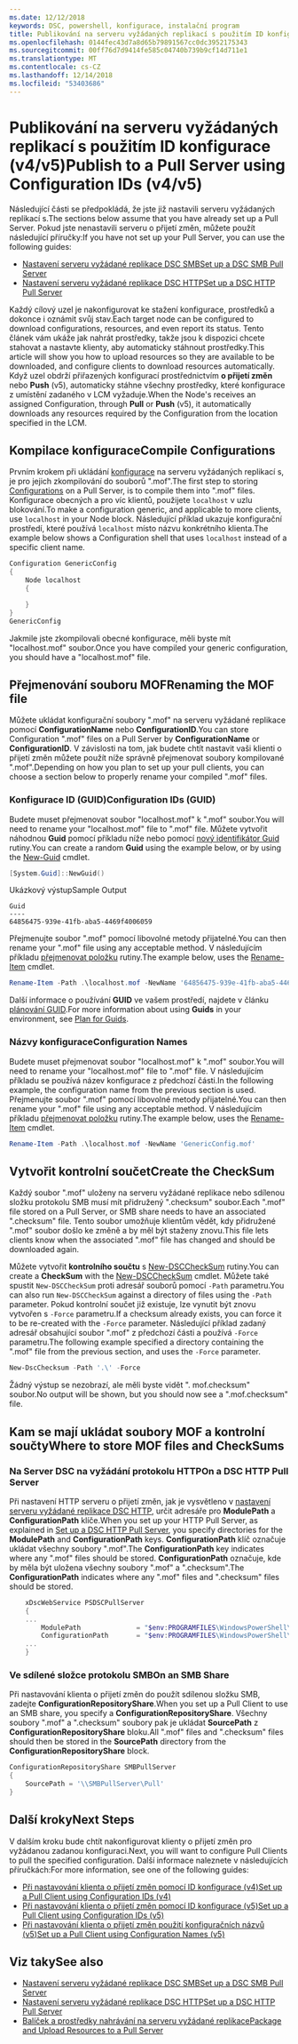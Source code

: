 ```yaml
---
ms.date: 12/12/2018
keywords: DSC, powershell, konfigurace, instalační program
title: Publikování na serveru vyžádaných replikací s použitím ID konfigurace (v4/v5)
ms.openlocfilehash: 0144fec43d7a8d65b79891567cc0dc3952175343
ms.sourcegitcommit: 00ff76d7d9414fe585c04740b739b9cf14d711e1
ms.translationtype: MT
ms.contentlocale: cs-CZ
ms.lasthandoff: 12/14/2018
ms.locfileid: "53403686"
---
```

# <a name="publish-to-a-pull-server-using-configuration-ids-v4v5"></a><span data-ttu-id="f3a7f-103">Publikování na serveru vyžádaných replikací s použitím ID konfigurace (v4/v5)</span><span class="sxs-lookup"><span data-stu-id="f3a7f-103">Publish to a Pull Server using Configuration IDs (v4/v5)</span></span>

<span data-ttu-id="f3a7f-104">Následující části se předpokládá, že jste již nastavili serveru vyžádaných replikací s.</span><span class="sxs-lookup"><span data-stu-id="f3a7f-104">The sections below assume that you have already set up a Pull Server.</span></span> <span data-ttu-id="f3a7f-105">Pokud jste nenastavili serveru o přijetí změn, můžete použít následující příručky:</span><span class="sxs-lookup"><span data-stu-id="f3a7f-105">If you have not set up your Pull Server, you can use the following guides:</span></span>

- [<span data-ttu-id="f3a7f-106">Nastavení serveru vyžádané replikace DSC SMB</span><span class="sxs-lookup"><span data-stu-id="f3a7f-106">Set up a DSC SMB Pull Server</span></span>](pullServerSmb.md)
- [<span data-ttu-id="f3a7f-107">Nastavení serveru vyžádané replikace DSC HTTP</span><span class="sxs-lookup"><span data-stu-id="f3a7f-107">Set up a DSC HTTP Pull Server</span></span>](pullServer.md)

<span data-ttu-id="f3a7f-108">Každý cílový uzel je nakonfigurovat ke stažení konfigurace, prostředků a dokonce i oznámit svůj stav.</span><span class="sxs-lookup"><span data-stu-id="f3a7f-108">Each target node can be configured to download configurations, resources, and even report its status.</span></span> <span data-ttu-id="f3a7f-109">Tento článek vám ukáže jak nahrát prostředky, takže jsou k dispozici chcete stahovat a nastavte klienty, aby automaticky stáhnout prostředky.</span><span class="sxs-lookup"><span data-stu-id="f3a7f-109">This article will show you how to upload resources so they are available to be downloaded, and configure clients to download resources automatically.</span></span> <span data-ttu-id="f3a7f-110">Když uzel obdrží přiřazených konfigurací prostřednictvím **o přijetí změn** nebo **Push** (v5), automaticky stáhne všechny prostředky, které konfigurace z umístění zadaného v LCM vyžaduje.</span><span class="sxs-lookup"><span data-stu-id="f3a7f-110">When the Node's receives an assigned Configuration, through **Pull** or **Push** (v5), it automatically downloads any resources required by the Configuration from the location specified in the LCM.</span></span>

## <a name="compile-configurations"></a><span data-ttu-id="f3a7f-111">Kompilace konfigurace</span><span class="sxs-lookup"><span data-stu-id="f3a7f-111">Compile Configurations</span></span>

<span data-ttu-id="f3a7f-112">Prvním krokem při ukládání [konfigurace](../configurations/configurations.md) na serveru vyžádaných replikací s, je pro jejich zkompilování do souborů ".mof".</span><span class="sxs-lookup"><span data-stu-id="f3a7f-112">The first step to storing [Configurations](../configurations/configurations.md) on a Pull Server, is to compile them into ".mof" files.</span></span> <span data-ttu-id="f3a7f-113">Konfigurace obecných a pro víc klientů, použijete `localhost` v uzlu blokování.</span><span class="sxs-lookup"><span data-stu-id="f3a7f-113">To make a configuration generic, and applicable to more clients, use `localhost` in your Node block.</span></span> <span data-ttu-id="f3a7f-114">Následující příklad ukazuje konfigurační prostředí, které používá `localhost` místo názvu konkrétního klienta.</span><span class="sxs-lookup"><span data-stu-id="f3a7f-114">The example below shows a Configuration shell that uses `localhost` instead of a specific client name.</span></span>

```powershell
Configuration GenericConfig
{
    Node localhost
    {

    }
}
GenericConfig
```

<span data-ttu-id="f3a7f-115">Jakmile jste zkompilovali obecné konfigurace, měli byste mít "localhost.mof" soubor.</span><span class="sxs-lookup"><span data-stu-id="f3a7f-115">Once you have compiled your generic configuration, you should have a "localhost.mof" file.</span></span>

## <a name="renaming-the-mof-file"></a><span data-ttu-id="f3a7f-116">Přejmenování souboru MOF</span><span class="sxs-lookup"><span data-stu-id="f3a7f-116">Renaming the MOF file</span></span>

<span data-ttu-id="f3a7f-117">Můžete ukládat konfigurační soubory ".mof" na serveru vyžádané replikace pomocí **ConfigurationName** nebo **ConfigurationID**.</span><span class="sxs-lookup"><span data-stu-id="f3a7f-117">You can store Configuration ".mof" files on a Pull Server by **ConfigurationName** or **ConfigurationID**.</span></span> <span data-ttu-id="f3a7f-118">V závislosti na tom, jak budete chtít nastavit vaši klienti o přijetí změn můžete použít níže správně přejmenovat soubory kompilované ".mof".</span><span class="sxs-lookup"><span data-stu-id="f3a7f-118">Depending on how you plan to set up your pull clients, you can choose a section below to properly rename your compiled ".mof" files.</span></span>

### <a name="configuration-ids-guid"></a><span data-ttu-id="f3a7f-119">Konfigurace ID (GUID)</span><span class="sxs-lookup"><span data-stu-id="f3a7f-119">Configuration IDs (GUID)</span></span>

<span data-ttu-id="f3a7f-120">Budete muset přejmenovat soubor "localhost.mof" k "<GUID>.mof" soubor.</span><span class="sxs-lookup"><span data-stu-id="f3a7f-120">You will need to rename your "localhost.mof" file to "<GUID>.mof" file.</span></span> <span data-ttu-id="f3a7f-121">Můžete vytvořit náhodnou **Guid** pomocí příkladu níže nebo pomocí [nový identifikátor Guid](/powershell/module/microsoft.powershell.utility/new-guid) rutiny.</span><span class="sxs-lookup"><span data-stu-id="f3a7f-121">You can create a random **Guid** using the example below, or by using the [New-Guid](/powershell/module/microsoft.powershell.utility/new-guid) cmdlet.</span></span>

```powershell
[System.Guid]::NewGuid()
```

<span data-ttu-id="f3a7f-122">Ukázkový výstup</span><span class="sxs-lookup"><span data-stu-id="f3a7f-122">Sample Output</span></span>

```output
Guid
----
64856475-939e-41fb-aba5-4469f4006059
```

<span data-ttu-id="f3a7f-123">Přejmenujte soubor ".mof" pomocí libovolné metody přijatelné.</span><span class="sxs-lookup"><span data-stu-id="f3a7f-123">You can then rename your ".mof" file using any acceptable method.</span></span> <span data-ttu-id="f3a7f-124">V následujícím příkladu [přejmenovat položku](/powershell/module/microsoft.powershell.management/rename-item) rutiny.</span><span class="sxs-lookup"><span data-stu-id="f3a7f-124">The example below, uses the [Rename-Item](/powershell/module/microsoft.powershell.management/rename-item) cmdlet.</span></span>

```powershell
Rename-Item -Path .\localhost.mof -NewName '64856475-939e-41fb-aba5-4469f4006059.mof'
```

<span data-ttu-id="f3a7f-125">Další informace o používání **GUID** ve vašem prostředí, najdete v článku [plánování GUID](/powershell/dsc/secureserver#guids).</span><span class="sxs-lookup"><span data-stu-id="f3a7f-125">For more information about using **Guids** in your environment, see [Plan for Guids](/powershell/dsc/secureserver#guids).</span></span>

### <a name="configuration-names"></a><span data-ttu-id="f3a7f-126">Názvy konfigurace</span><span class="sxs-lookup"><span data-stu-id="f3a7f-126">Configuration Names</span></span>

<span data-ttu-id="f3a7f-127">Budete muset přejmenovat soubor "localhost.mof" k "<Configuration Name>.mof" soubor.</span><span class="sxs-lookup"><span data-stu-id="f3a7f-127">You will need to rename your "localhost.mof" file to "<Configuration Name>.mof" file.</span></span> <span data-ttu-id="f3a7f-128">V následujícím příkladu se používá název konfigurace z předchozí části.</span><span class="sxs-lookup"><span data-stu-id="f3a7f-128">In the following example, the configuration name from the previous section is used.</span></span> <span data-ttu-id="f3a7f-129">Přejmenujte soubor ".mof" pomocí libovolné metody přijatelné.</span><span class="sxs-lookup"><span data-stu-id="f3a7f-129">You can then rename your ".mof" file using any acceptable method.</span></span> <span data-ttu-id="f3a7f-130">V následujícím příkladu [přejmenovat položku](/powershell/module/microsoft.powershell.management/rename-item) rutiny.</span><span class="sxs-lookup"><span data-stu-id="f3a7f-130">The example below, uses the [Rename-Item](/powershell/module/microsoft.powershell.management/rename-item) cmdlet.</span></span>

```powershell
Rename-Item -Path .\localhost.mof -NewName 'GenericConfig.mof'
```

## <a name="create-the-checksum"></a><span data-ttu-id="f3a7f-131">Vytvořit kontrolní součet</span><span class="sxs-lookup"><span data-stu-id="f3a7f-131">Create the CheckSum</span></span>

<span data-ttu-id="f3a7f-132">Každý soubor ".mof" uloženy na serveru vyžádané replikace nebo sdílenou složku protokolu SMB musí mít přidružený ".checksum" soubor.</span><span class="sxs-lookup"><span data-stu-id="f3a7f-132">Each ".mof" file stored on a Pull Server, or SMB share needs to have an associated ".checksum" file.</span></span> <span data-ttu-id="f3a7f-133">Tento soubor umožňuje klientům vědět, kdy přidružené ".mof" soubor došlo ke změně a by měl být staženy znovu.</span><span class="sxs-lookup"><span data-stu-id="f3a7f-133">This file lets clients know when the associated ".mof" file has changed and should be downloaded again.</span></span>

<span data-ttu-id="f3a7f-134">Můžete vytvořit **kontrolního součtu** s [New-DSCCheckSum](/powershell/module/psdesiredstateconfiguration/new-dscchecksum) rutiny.</span><span class="sxs-lookup"><span data-stu-id="f3a7f-134">You can create a **CheckSum** with the [New-DSCCheckSum](/powershell/module/psdesiredstateconfiguration/new-dscchecksum) cmdlet.</span></span> <span data-ttu-id="f3a7f-135">Můžete také spustit `New-DSCCheckSum` proti adresář souborů pomocí `-Path` parametru.</span><span class="sxs-lookup"><span data-stu-id="f3a7f-135">You can also run `New-DSCCheckSum` against a directory of files using the `-Path` parameter.</span></span> <span data-ttu-id="f3a7f-136">Pokud kontrolní součet již existuje, lze vynutit být znovu vytvořen s `-Force` parametru.</span><span class="sxs-lookup"><span data-stu-id="f3a7f-136">If a checksum already exists, you can force it to be re-created with the `-Force` parameter.</span></span> <span data-ttu-id="f3a7f-137">Následující příklad zadaný adresář obsahující soubor ".mof" z předchozí části a používá `-Force` parametru.</span><span class="sxs-lookup"><span data-stu-id="f3a7f-137">The following example specified a directory containing the ".mof" file from the previous section, and uses the `-Force` parameter.</span></span>

```powershell
New-DscChecksum -Path '.\' -Force
```

<span data-ttu-id="f3a7f-138">Žádný výstup se nezobrazí, ale měli byste vidět "<GUID or Configuration Name>. mof.checksum" soubor.</span><span class="sxs-lookup"><span data-stu-id="f3a7f-138">No output will be shown, but you should now see a "<GUID or Configuration Name>.mof.checksum" file.</span></span>

## <a name="where-to-store-mof-files-and-checksums"></a><span data-ttu-id="f3a7f-139">Kam se mají ukládat soubory MOF a kontrolní součty</span><span class="sxs-lookup"><span data-stu-id="f3a7f-139">Where to store MOF files and CheckSums</span></span>

### <a name="on-a-dsc-http-pull-server"></a><span data-ttu-id="f3a7f-140">Na Server DSC na vyžádání protokolu HTTP</span><span class="sxs-lookup"><span data-stu-id="f3a7f-140">On a DSC HTTP Pull Server</span></span>

<span data-ttu-id="f3a7f-141">Při nastavení HTTP serveru o přijetí změn, jak je vysvětleno v [nastavení serveru vyžádané replikace DSC HTTP](pullServer.md), určit adresáře pro **ModulePath** a **ConfigurationPath** klíče.</span><span class="sxs-lookup"><span data-stu-id="f3a7f-141">When you set up your HTTP Pull Server, as explained in [Set up a DSC HTTP Pull Server](pullServer.md), you specify directories for the **ModulePath** and **ConfigurationPath** keys.</span></span> <span data-ttu-id="f3a7f-142">**ConfigurationPath** klíč označuje ukládat všechny soubory ".mof".</span><span class="sxs-lookup"><span data-stu-id="f3a7f-142">The **ConfigurationPath** key indicates where any ".mof" files should be stored.</span></span> <span data-ttu-id="f3a7f-143">**ConfigurationPath** označuje, kde by měla být uložena všechny soubory ".mof" a ".checksum".</span><span class="sxs-lookup"><span data-stu-id="f3a7f-143">The **ConfigurationPath** indicates where any ".mof" files and ".checksum" files should be stored.</span></span>

```powershell
    xDscWebService PSDSCPullServer
    {
    ...
        ModulePath              = "$env:PROGRAMFILES\WindowsPowerShell\DscService\Modules"
        ConfigurationPath       = "$env:PROGRAMFILES\WindowsPowerShell\DscService\Configuration"
    ...
    }

```

### <a name="on-an-smb-share"></a><span data-ttu-id="f3a7f-144">Ve sdílené složce protokolu SMB</span><span class="sxs-lookup"><span data-stu-id="f3a7f-144">On an SMB Share</span></span>

<span data-ttu-id="f3a7f-145">Při nastavování klienta o přijetí změn do použít sdílenou složku SMB, zadejte **ConfigurationRepositoryShare**.</span><span class="sxs-lookup"><span data-stu-id="f3a7f-145">When you set up a Pull Client to use an SMB share, you specify a **ConfigurationRepositoryShare**.</span></span> <span data-ttu-id="f3a7f-146">Všechny soubory ".mof" a ".checksum" soubory pak je ukládat **SourcePath** z **ConfigurationRepositoryShare** bloku.</span><span class="sxs-lookup"><span data-stu-id="f3a7f-146">All ".mof" files and ".checksum" files should then be stored in the **SourcePath** directory from the **ConfigurationRepositoryShare** block.</span></span>

```powershell
ConfigurationRepositoryShare SMBPullServer
{
    SourcePath = '\\SMBPullServer\Pull'
}
```

## <a name="next-steps"></a><span data-ttu-id="f3a7f-147">Další kroky</span><span class="sxs-lookup"><span data-stu-id="f3a7f-147">Next Steps</span></span>

<span data-ttu-id="f3a7f-148">V dalším kroku bude chtít nakonfigurovat klienty o přijetí změn pro vyžádanou zadanou konfiguraci.</span><span class="sxs-lookup"><span data-stu-id="f3a7f-148">Next, you will want to configure Pull Clients to pull the specified configuration.</span></span> <span data-ttu-id="f3a7f-149">Další informace naleznete v následujících příručkách:</span><span class="sxs-lookup"><span data-stu-id="f3a7f-149">For more information, see one of the following guides:</span></span>

- [<span data-ttu-id="f3a7f-150">Při nastavování klienta o přijetí změn pomocí ID konfigurace (v4)</span><span class="sxs-lookup"><span data-stu-id="f3a7f-150">Set up a Pull Client using Configuration IDs (v4)</span></span>](pullClientConfigId4.md)
- [<span data-ttu-id="f3a7f-151">Při nastavování klienta o přijetí změn pomocí ID konfigurace (v5)</span><span class="sxs-lookup"><span data-stu-id="f3a7f-151">Set up a Pull Client using Configuration IDs (v5)</span></span>](pullClientConfigId.md)
- [<span data-ttu-id="f3a7f-152">Při nastavování klienta o přijetí změn použití konfiguračních názvů (v5)</span><span class="sxs-lookup"><span data-stu-id="f3a7f-152">Set up a Pull Client using Configuration Names (v5)</span></span>](pullClientConfigNames.md)

## <a name="see-also"></a><span data-ttu-id="f3a7f-153">Viz taky</span><span class="sxs-lookup"><span data-stu-id="f3a7f-153">See also</span></span>

- [<span data-ttu-id="f3a7f-154">Nastavení serveru vyžádané replikace DSC SMB</span><span class="sxs-lookup"><span data-stu-id="f3a7f-154">Set up a DSC SMB Pull Server</span></span>](pullServerSmb.md)
- [<span data-ttu-id="f3a7f-155">Nastavení serveru vyžádané replikace DSC HTTP</span><span class="sxs-lookup"><span data-stu-id="f3a7f-155">Set up a DSC HTTP Pull Server</span></span>](pullServer.md)
- [<span data-ttu-id="f3a7f-156">Balíček a prostředky nahrávání na serveru vyžádané replikace</span><span class="sxs-lookup"><span data-stu-id="f3a7f-156">Package and Upload Resources to a Pull Server</span></span>](package-upload-resources.md)
